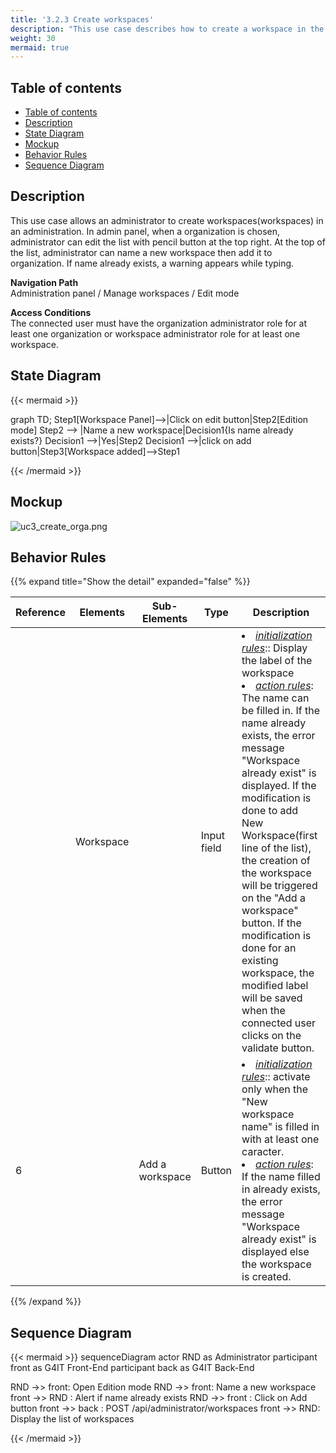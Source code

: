 ```yaml
---
title: '3.2.3 Create workspaces'
description: "This use case describes how to create a workspace in the administration module"
weight: 30
mermaid: true
---
```



## Table of contents
- [Table of contents](#table-of-contents)
- [Description](#description)
- [State Diagram](#state-diagram)
- [Mockup](#mockup)
- [Behavior Rules](#behavior-rules)
- [Sequence Diagram](#sequence-diagram)


## Description

This use case allows an administrator to create workspaces(workspaces) in an administration.
In admin panel, when a organization is chosen, administrator can edit the list with pencil button at the top right.
At the top of the list, administrator can name a new workspace then add it to organization.
If name already exists, a warning appears while typing.

**Navigation Path**  
Administration panel / Manage workspaces / Edit mode 

**Access Conditions**  
The connected user must have the organization administrator role for at least one organization 
or workspace administrator role for at least one workspace.

## State Diagram

{{< mermaid >}}

graph TD;
Step1[Workspace Panel]-->|Click on edit button|Step2[Edition mode]
Step2 --> |Name a new workspace|Decision1{Is name already exists?}
Decision1 -->|Yes|Step2
Decision1 -->|click on add button|Step3[Workspace added]-->Step1

{{< /mermaid >}}

## Mockup
![uc3_create_orga.png](../images/uc3_create_orga.png)

## Behavior Rules
{{% expand title="Show the detail" expanded="false" %}}

| Reference | Elements     | Sub-Elements        | Type        | Description                                                                                                                                                                                                                                                                                                                                                                                                                                                                                                                                        |
|-----------|--------------|---------------------|-------------|----------------------------------------------------------------------------------------------------------------------------------------------------------------------------------------------------------------------------------------------------------------------------------------------------------------------------------------------------------------------------------------------------------------------------------------------------------------------------------------------------------------------------------------------------|
|           | Workspace |                     | Input field | <li><u>*initialization rules*</u>:: Display the label of the workspace<br><li><u>*action rules*</u>: The name can be filled in. If the name already exists, the error message "Workspace already exist" is displayed. If the modification is done to add New Workspace(first line of the list), the creation of the workspace will be triggered on the "Add a workspace" button. If the modification is done for an existing workspace, the modified label will be saved when the connected user clicks on the validate button. |
| 6         |              | Add a workspace | Button      | <li><u>*initialization rules*</u>:: activate only when the "New workspace name" is filled in with at least one caracter.<br><li><u>*action rules*</u>: If the name filled in already exists, the error message "Workspace already exist" is displayed else the workspace is created.                                                                                                                                                                                                                                                      |
{{% /expand %}}

## Sequence Diagram

{{< mermaid >}}
sequenceDiagram
actor RND as Administrator
participant front as G4IT Front-End
participant back as G4IT Back-End

RND ->> front: Open Edition mode
RND ->> front: Name a new workspace
front ->> RND : Alert if name already exists
RND ->> front : Click on Add button
front ->> back : POST /api/administrator/workspaces
front ->> RND: Display the list of workspaces

{{< /mermaid >}}

